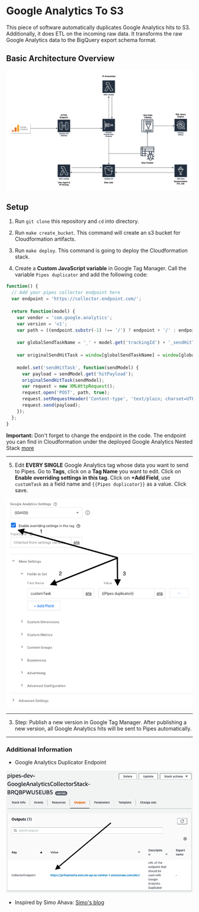 # Google Analytics To S3 
This piece of software automatically duplicates Google Analytics hits to S3.
Additionally, it does ETL on the incoming raw data. It transforms the raw Google Analytics data to the
BigQuery export schema format.

## Basic Architecture Overview

![architecture](./example/architecture/ga-to-s3-architecture.png)

## Setup

1. Run `git clone` this repository and `cd` into directory.

2. Run `make create_bucket`. This command will create an s3 bucket for Cloudformation
   artifacts.

3. Run `make deploy`. This command is going to deploy the Cloudformation stack.

4. Create a **Custom JavaScript variable** in Google Tag Manager. Call the variable `Pipes duplicator` and add the following code:

```js
function() {
  // Add your pipes collector endpoint here
  var endpoint = 'https://collector.endpoint.com/';
  
  return function(model) {
    var vendor = 'com.google.analytics';
    var version = 'v1';
    var path = ((endpoint.substr(-1) !== '/') ? endpoint + '/' : endpoint) + vendor + '/' + version;
    
    var globalSendTaskName = '_' + model.get('trackingId') + '_sendHitTask';
    
    var originalSendHitTask = window[globalSendTaskName] = window[globalSendTaskName] || model.get('sendHitTask');
    
    model.set('sendHitTask', function(sendModel) {
      var payload = sendModel.get('hitPayload');
      originalSendHitTask(sendModel);
      var request = new XMLHttpRequest();
      request.open('POST', path, true);
      request.setRequestHeader('Content-type', 'text/plain; charset=UTF-8');
      request.send(payload);
    });
  };
}
```

**Important:** Don't forget to change the endpoint in the code. The endpoint
you can find in Cloudformation under the deployed Google Analytics Nested Stack
[more](#additional-information)

---

5. Edit **EVERY SINGLE** Google Analytics tag whose data you want to send to Pipes. Go to **Tags**, click on a **Tag Name** you want to edit. Click on **Enable overriding settings in this tag**. Click on **+Add Field**, use `customTask` as a field name and `{{Pipes duplicator}}` as a value. Click save.

![gtm pipes](./example/readme/gtm-pipes.png)

---

3. Step: Publish a new version in Google Tag Manager. After publishing a new version, all Google Analytics hits will be sent to Pipes automatically.

---

### Additional Information
* Google Analytics Duplicator Endpoint

![duplicator](./example/readme/cf-endpoint.png)

* Inspired by Simo Ahava: [Simo's blog](https://www.simoahava.com)

